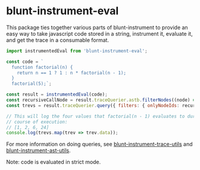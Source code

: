 # blunt-instrument-eval

This package ties together various parts of blunt-instrument to provide an easy way to take javascript code stored in a string, instrument it, evaluate it, and get the trace in a consumable format.

```javascript
import instrumentedEval from 'blunt-instrument-eval';

const code = `
  function factorial(n) {
    return n == 1 ? 1 : n * factorial(n - 1);
  }
  factorial(5);`;

const result = instrumentedEval(code);
const recursiveCallNode = result.traceQuerier.astb.filterNodes((node) => node.codeSlice === 'factorial(n - 1)')[0];
const trevs = result.traceQuerier.query({ filters: { onlyNodeIds: recursiveCallNode.biId }});

// This will log the four values that factorial(n - 1) evaluates to during the
// course of execution:
// [1, 2, 6, 24]
console.log(trevs.map(trev => trev.data));
```

For more information on doing queries, see [blunt-instrument-trace-utils][trace-utils] and [blunt-instrument-ast-utils][ast-utils].

Note: code is evaluated in strict mode.

[trace-utils]: ../blunt-instrument-trace-utils/README.md
[ast-utils]: ../blunt-instrument-ast-utils/README.md
